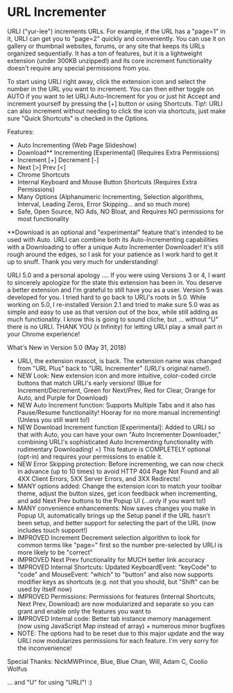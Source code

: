 # URL Incrementer

URLI ("yur-lee") increments URLs. For example, if the URL has a "page=1" in it, URLI can get you to "page=2" quickly and conveniently. You can use it on gallery or thumbnail websites, forums, or any site that keeps its URLs organized sequentially. It has a ton of features, but it is a lightweight extension (under 300KB unzipped!) and its core increment functionality doesn't require any special permissions from you.

To start using URLI right away, click the extension icon and select the number in the URL you want to increment. You can then either toggle on AUTO if you want to let URLI Auto-Increment for you or just hit Accept and increment yourself by pressing the [+] button or using Shortcuts. Tip!: URLI can also increment without needing to click the icon via shortcuts, just make sure "Quick Shortcuts" is checked in the Options.

Features:
- Auto Incrementing (Web Page Slideshow)
- Download** Incrementing [Experimental] (Requires Extra Permissions)
- Increment [+] Decrement [-]
- Next [>] Prev [<]
- Chrome Shortcuts
- Internal Keyboard and Mouse Button Shortcuts (Requires Extra Permissions)
- Many Options (Alphanumeric Incrementing, Selection algorithms, Interval, Leading Zeros, Error Skipping... and so much more)
- Safe, Open Source, NO Ads, NO Bloat, and Requires NO permissions for most functionality

**Download is an optional and "experimental" feature that's intended to be used with Auto. URLI can combine both its Auto-Incrementing capabilities with a Downloading to offer a unique Auto Incrementer Downloader! It's still rough around the edges, so I ask for your patience as I work hard to get it up to snuff. Thank you very much for understanding!

URLI 5.0 and a personal apology ....
If you were using Versions 3 or 4, I want to sincerely apologize for the state this extension has been in. You deserve a better extension and I'm grateful to still have you as a user. Version 5 was developed for you. I tried hard to go back to URLI's roots in 5.0.
While working on 5.0, I re-installed Version 2.1 and tried to make sure 5.0 was as simple and easy to use as that version out of the box, while still adding as much functionality.
I know this is going to sound cliche, but ... without "U" there is no URLI.
THANK YOU (x Infinity) for letting URLI play a small part in your Chrome experience!

What's New in Version 5.0 (May 31, 2018)
- URLI, the extension mascot, is back. The extension name was changed from "URL Plus" back to "URL Incrementer" (URLI's original name!).
- NEW Look: New extension icon and more intuitive, color-coded circle buttons that match URLI's early versions! (Blue for Increment/Decrement, Green for Next/Prev, Red for Clear, Orange for Auto, and Purple for Download)
- NEW Auto Increment function: Supports Multiple Tabs and it also has Pause/Resume functionality! Hooray for no more manual incrementing! (Unless you still want to!)
- NEW Download Increment function [Experimental]: Added to URLI so that with Auto, you can have your own "Auto Incrementer Downloader," combining URLI's sophisticated Auto Incrementing functionality with rudimentary Downloading! =) This feature is COMPLETELY optional (opt-in) and requires your permissions to enable it.
- NEW Error Skipping protection: Before incrementing, we can now check in advance (up to 10 times) to avoid HTTP 404 Page Not Found and all 4XX Client Errors, 5XX Server Errors, and 3XX Redirects!
- MANY options added: Change the extension icon to match your toolbar theme, adjust the button sizes, get icon feedback when incrementing, and add Next Prev buttons to the Popup UI (...only if you want to!)
- MANY convenience enhancements: Now saves changes you make in Popup UI, automatically brings up the Setup panel if the URL hasn't been setup, and better support for selecting the part of the URL (now includes touch support!)
- IMPROVED Increment Decrement selection algorithm to look for common terms like "page=" first so the number pre-selected by URLI is more likely to be "correct"
- IMPROVED Next Prev functionality for MUCH better link accuracy
- IMPROVED Internal Shortcuts: Updated KeyboardEvent: "keyCode" to "code" and MouseEvent: "which" to "button" and also now supports modifier keys as shortcuts (e.g. not that you should, but "Shift" can be used by itself now)
- IMPROVED Permissions: Permissions for features (Internal Shortcuts, Next Prev, Download) are now modularized and separate so you can grant and enable only the features you want to
- IMPROVED Internal code: Better tab instance memory management (now using JavaScript Map instead of array) + numerous minor bugfixes
- NOTE: The options had to be reset due to this major update and the way URLI now modularizes permissions for each feature. I'm very sorry for the inconvenience!

Special Thanks:
NickMWPrince, Blue, Blue Chan, Will, Adam C, Coolio Wolfus

... and "U" for using "URLI"! :)